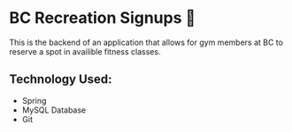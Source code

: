 # BC Recreation Signups 💪

This is the backend of an application that allows for gym members at BC to reserve a spot in availible fitness classes.

## Technology Used:
- Spring
- MySQL Database
- Git
